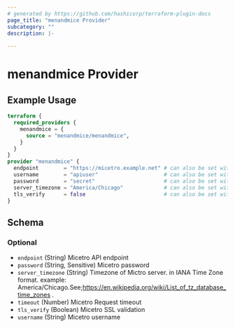 ```yaml
---
# generated by https://github.com/hashicorp/terraform-plugin-docs
page_title: "menandmice Provider"
subcategory: ""
description: |-
  
---
```


# menandmice Provider



## Example Usage

```terraform
terraform {
  required_providers {
    menandmice = {
      source = "menandmice/menandmice",
    }
  }
}
provider "menandmice" {
  endpoint        = "https://micetro.example.net" # can also be set with MENANDMICE_ENDPOINT environment variable
  username        = "apiuser"                     # can also be set with MENANDMICE_USERNAME environment variable
  password        = "secret"                      # can also be set with MENANDMICE_PASSWORD environment variable
  server_timezone = "America/Chicago"             # can also be set with MENANDMICE_SERVER_TIMEZONE environment variable
  tls_verify      = false                         # can also be set with MENANDMICE_TLS_VERIFY environment variable
}
```

<!-- schema generated by tfplugindocs -->
## Schema

### Optional

- `endpoint` (String) Micetro API endpoint
- `password` (String, Sensitive) Micetro password
- `server_timezone` (String) Timezone of Mictro server. in IANA Time Zone format. example: America/Chicago.See;https://en.wikipedia.org/wiki/List_of_tz_database_time_zones .
- `timeout` (Number) Micetro Request timeout
- `tls_verify` (Boolean) Micetro SSL validation
- `username` (String) Micetro username

